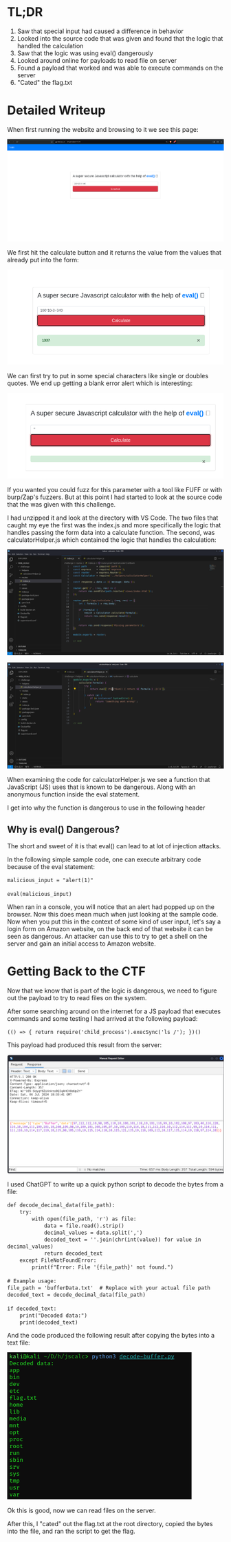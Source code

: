 # TL;DR

1. Saw that special input had caused a difference in behavior
2. Looked into the source code that was given and found that the logic that handled the calculation
3. Saw that the logic was using eval() dangerously
4. Looked around online for payloads to read file on server
5. Found a payload that worked and was able to execute commands on the server
6. "Cated" the flag.txt

# Detailed Writeup

When first running the website and browsing to it we see this page: 

![alt text](https://github.com/GabeALopez/CTF-Writeups/blob/main/Images/HTB/WebChallenges/jscalc/website.png)



We first hit the calculate button and it returns the value from the values that already put into the form:

![alt text](https://github.com/GabeALopez/CTF-Writeups/blob/main/Images/HTB/WebChallenges/jscalc/calculate.png)

We can first try to put in some special characters like single or doubles quotes. We end up getting a blank error alert which is interesting:

![alt text](https://github.com/GabeALopez/CTF-Writeups/blob/main/Images/HTB/WebChallenges/jscalc/special-character.png)

If you wanted you could fuzz for this parameter with a tool like FUFF or with burp/Zap's fuzzers. But at this point I had started to look at the source code that the was given with this challenge.

I had unzipped it and look at the directory with VS Code. The two files that caught my eye the first was the index.js and more specifically the logic that handles passing the form data into a calculate function. The second, was calculatorHelper.js which contained the logic that handles the calculation:

![alt text](https://github.com/GabeALopez/CTF-Writeups/blob/main/Images/HTB/WebChallenges/jscalc/index-js-file.png)

![alt text](https://github.com/GabeALopez/CTF-Writeups/blob/main/Images/HTB/WebChallenges/jscalc/calculatorHelper-js-file.png)

When examining the code for calculatorHelper.js we see a function that JavaScript (JS) uses that is known to be dangerous. Along with an anonymous function inside the eval statement.

I get into why the function is dangerous to use in the following header

## Why is eval() Dangerous?

The short and sweet of it is that eval() can lead to at lot of injection attacks. 

In the following simple sample code, one can execute arbitrary code because of the eval statement:

```
malicious_input = "alert(1)"

eval(malicious_input)
```

When ran in a console, you will notice that an alert had popped up on the browser. Now this does mean much when just looking at the sample code. Now when you put this in the context of some kind of user input, let's say a login form on Amazon website, on the back end of that website it can be seen as dangerous. An attacker can use this to try to get a shell on the server and gain an initial access to Amazon website.

# Getting Back to the CTF

Now that we know that is part of the logic is dangerous, we need to figure out the payload to try to read files on the system. 

After some searching around on the internet for a JS payload that executes commands and some testing I had arrived at the following payload:

```
(() => { return require('child_process').execSync('ls /'); })()
```

This payload had produced this result from the server:

![alt text](https://github.com/GabeALopez/CTF-Writeups/blob/main/Images/HTB/WebChallenges/jscalc/bytes.png)

I used ChatGPT to write up a quick python script to decode the bytes from a file:

```
def decode_decimal_data(file_path):
    try:
        with open(file_path, 'r') as file:
            data = file.read().strip()
            decimal_values = data.split(',')
            decoded_text = ''.join(chr(int(value)) for value in decimal_values)
            return decoded_text
    except FileNotFoundError:
        print(f"Error: File '{file_path}' not found.")

# Example usage:
file_path = 'bufferData.txt'  # Replace with your actual file path
decoded_text = decode_decimal_data(file_path)

if decoded_text:
    print("Decoded data:")
    print(decoded_text)

```

And the code produced the following result after copying the bytes into a text file:

![alt text](https://github.com/GabeALopez/CTF-Writeups/blob/main/Images/HTB/WebChallenges/jscalc/read-bytes.png)

Ok this is good, now we can read files on the server. 

After this, I "cated" out the flag.txt at the root directory, copied the bytes into the file, and ran the script to get the flag.

